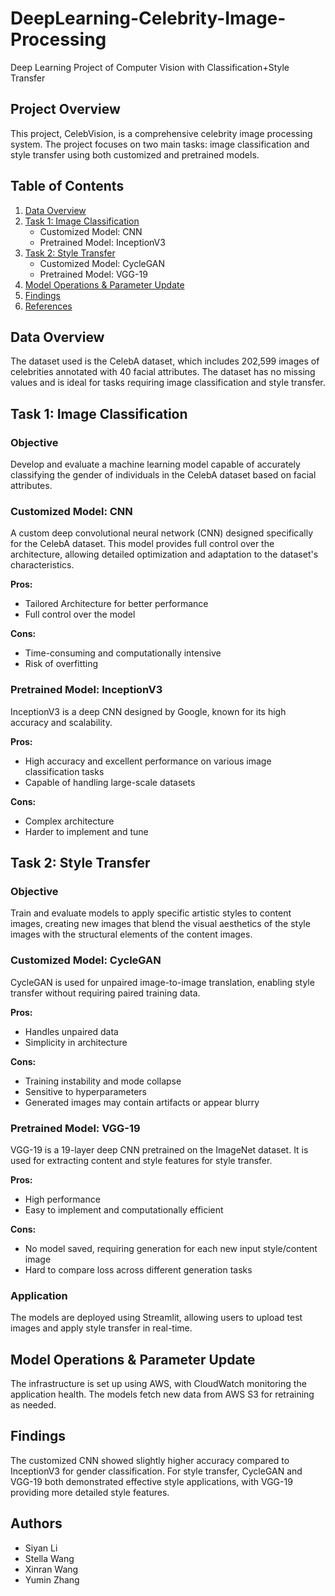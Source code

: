 # DeepLearning-Celebrity-Image-Processing
Deep Learning Project of Computer Vision with Classification+Style Transfer

## Project Overview

This project, CelebVision, is a comprehensive celebrity image processing system. The project focuses on two main tasks: image classification and style transfer using both customized and pretrained models. 

## Table of Contents
1. [Data Overview](#data-overview)
2. [Task 1: Image Classification](#task-1-image-classification)
   - Customized Model: CNN
   - Pretrained Model: InceptionV3
3. [Task 2: Style Transfer](#task-2-style-transfer)
   - Customized Model: CycleGAN
   - Pretrained Model: VGG-19
4. [Model Operations & Parameter Update](#model-operations--parameter-update)
5. [Findings](#findings)
6. [References](#references)

## Data Overview
The dataset used is the CelebA dataset, which includes 202,599 images of celebrities annotated with 40 facial attributes. The dataset has no missing values and is ideal for tasks requiring image classification and style transfer.

## Task 1: Image Classification
### Objective
Develop and evaluate a machine learning model capable of accurately classifying the gender of individuals in the CelebA dataset based on facial attributes.

### Customized Model: CNN
A custom deep convolutional neural network (CNN) designed specifically for the CelebA dataset. This model provides full control over the architecture, allowing detailed optimization and adaptation to the dataset's characteristics.

**Pros:**
- Tailored Architecture for better performance
- Full control over the model

**Cons:**
- Time-consuming and computationally intensive
- Risk of overfitting

### Pretrained Model: InceptionV3
InceptionV3 is a deep CNN designed by Google, known for its high accuracy and scalability.

**Pros:**
- High accuracy and excellent performance on various image classification tasks
- Capable of handling large-scale datasets

**Cons:**
- Complex architecture
- Harder to implement and tune


## Task 2: Style Transfer
### Objective
Train and evaluate models to apply specific artistic styles to content images, creating new images that blend the visual aesthetics of the style images with the structural elements of the content images.

### Customized Model: CycleGAN
CycleGAN is used for unpaired image-to-image translation, enabling style transfer without requiring paired training data.

**Pros:**
- Handles unpaired data
- Simplicity in architecture

**Cons:**
- Training instability and mode collapse
- Sensitive to hyperparameters
- Generated images may contain artifacts or appear blurry

### Pretrained Model: VGG-19
VGG-19 is a 19-layer deep CNN pretrained on the ImageNet dataset. It is used for extracting content and style features for style transfer.

**Pros:**
- High performance
- Easy to implement and computationally efficient

**Cons:**
- No model saved, requiring generation for each new input style/content image
- Hard to compare loss across different generation tasks

### Application
The models are deployed using Streamlit, allowing users to upload test images and apply style transfer in real-time.

## Model Operations & Parameter Update
The infrastructure is set up using AWS, with CloudWatch monitoring the application health. The models fetch new data from AWS S3 for retraining as needed.

## Findings
The customized CNN showed slightly higher accuracy compared to InceptionV3 for gender classification. For style transfer, CycleGAN and VGG-19 both demonstrated effective style applications, with VGG-19 providing more detailed style features.


## Authors
- Siyan Li
- Stella Wang
- Xinran Wang
- Yumin Zhang
